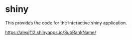 # shiny
This provides the code for the interactive shiny application.

https://alexjf12.shinyapps.io/SubRankName/

